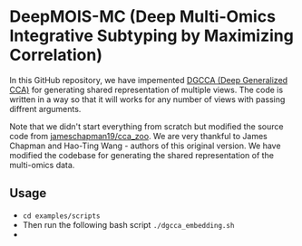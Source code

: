 # DeepMOIS-MC (Deep Multi-Omics Integrative Subtyping by Maximizing Correlation)

In this GitHub repository, we have impemented  [DGCCA (Deep Generalized CCA)](https://www.aclweb.org/anthology/W19-4301.pdf) for generating shared representation of multiple views. The code is written in a way so that it will works for any number of views with passing diffrent arguments.  

Note that we didn't start everything from scratch but modified the source code from [jameschapman19/cca_zoo](https://github.com/jameschapman19/cca_zoo). We are very thankful to James Chapman and Hao-Ting Wang - authors of this original version. We have modified the codebase for generating the shared representation of the multi-omics data. 


## Usage
* `cd examples/scripts`
* Then run the following bash script
`./dgcca_embedding.sh` 
* 
